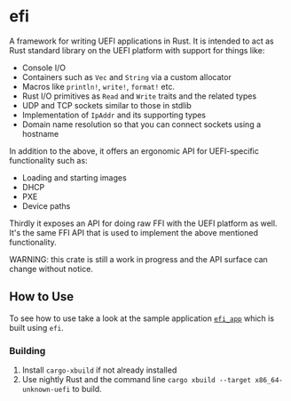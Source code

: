 # efi

A framework for writing UEFI applications in Rust. It is intended to act as Rust standard library on the UEFI platform with support for things like:

- Console I/O
- Containers such as `Vec` and `String` via a custom allocator
- Macros like `println!`, `write!`, `format!` etc.
- Rust I/O primitives as `Read` and `Write` traits and the related types
- UDP and TCP sockets similar to those in stdlib
- Implementation of `IpAddr` and its supporting types
- Domain name resolution so that you can connect sockets using a hostname

In addition to the above, it offers an ergonomic API for UEFI-specific functionality such as:

- Loading and starting images
- DHCP
- PXE
- Device paths

Thirdly it exposes an API for doing raw FFI with the UEFI platform as well. It's the same FFI API that is used to implement the above mentioned functionality.

WARNING: this crate is still a work in progress and the API surface can change without notice.

## How to Use

To see how to use take a look at the sample application [`efi_app`](https://github.com/gurry/efi_app) which is built using `efi`.

### Building

1. Install `cargo-xbuild` if not already installed
2. Use nightly Rust and the command line `cargo xbuild --target x86_64-unknown-uefi` to build.